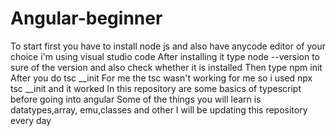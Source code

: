 # Angular-beginner
To start first you have to install node js and also have anycode editor of your choice i'm using visual studio code
After installing it type node --version to sure of the version and also check whether it is installed
Then type npm init
After you do tsc __init
For me the tsc wasn't working for me so i used npx tsc __init and it worked
In this repository are some basics of typescript before going into angular
Some of the things you will learn is datatypes,array, emu,classes and other
I will be updating this repository every day 
